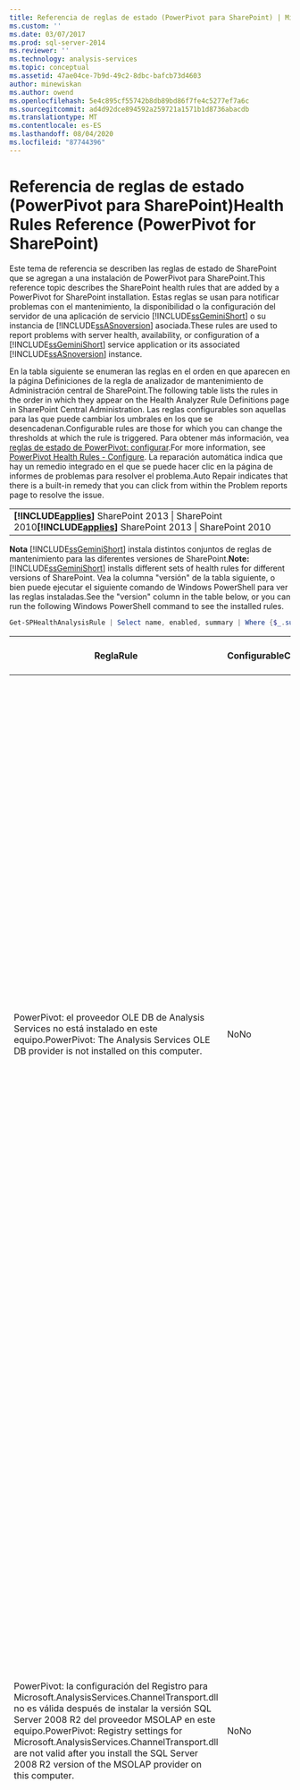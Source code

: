 ```yaml
---
title: Referencia de reglas de estado (PowerPivot para SharePoint) | Microsoft Docs
ms.custom: ''
ms.date: 03/07/2017
ms.prod: sql-server-2014
ms.reviewer: ''
ms.technology: analysis-services
ms.topic: conceptual
ms.assetid: 47ae04ce-7b9d-49c2-8dbc-bafcb73d4603
author: minewiskan
ms.author: owend
ms.openlocfilehash: 5e4c895cf55742b8db89bd86f7fe4c5277ef7a6c
ms.sourcegitcommit: ad4d92dce894592a259721a1571b1d8736abacdb
ms.translationtype: MT
ms.contentlocale: es-ES
ms.lasthandoff: 08/04/2020
ms.locfileid: "87744396"
---
```

# <a name="health-rules-reference-powerpivot-for-sharepoint"></a><span data-ttu-id="a7ff2-102">Referencia de reglas de estado (PowerPivot para SharePoint)</span><span class="sxs-lookup"><span data-stu-id="a7ff2-102">Health Rules Reference (PowerPivot for SharePoint)</span></span>
  <span data-ttu-id="a7ff2-103">Este tema de referencia se describen las reglas de estado de SharePoint que se agregan a una instalación de PowerPivot para SharePoint.</span><span class="sxs-lookup"><span data-stu-id="a7ff2-103">This reference topic describes the SharePoint health rules that are added by a PowerPivot for SharePoint installation.</span></span> <span data-ttu-id="a7ff2-104">Estas reglas se usan para notificar problemas con el mantenimiento, la disponibilidad o la configuración del servidor de una aplicación de servicio [!INCLUDE[ssGeminiShort](../../includes/ssgeminishort-md.md)] o su instancia de [!INCLUDE[ssASnoversion](../../includes/ssasnoversion-md.md)] asociada.</span><span class="sxs-lookup"><span data-stu-id="a7ff2-104">These rules are used to report problems with server health, availability, or configuration of a [!INCLUDE[ssGeminiShort](../../includes/ssgeminishort-md.md)] service application or its associated [!INCLUDE[ssASnoversion](../../includes/ssasnoversion-md.md)] instance.</span></span>  
  
 <span data-ttu-id="a7ff2-105">En la tabla siguiente se enumeran las reglas en el orden en que aparecen en la página Definiciones de la regla de analizador de mantenimiento de Administración central de SharePoint.</span><span class="sxs-lookup"><span data-stu-id="a7ff2-105">The following table lists the rules in the order in which they appear on the Health Analyzer Rule Definitions page in SharePoint Central Administration.</span></span> <span data-ttu-id="a7ff2-106">Las reglas configurables son aquellas para las que puede cambiar los umbrales en los que se desencadenan.</span><span class="sxs-lookup"><span data-stu-id="a7ff2-106">Configurable rules are those for which you can change the thresholds at which the rule is triggered.</span></span> <span data-ttu-id="a7ff2-107">Para obtener más información, vea [reglas de estado de PowerPivot: configurar](configure-power-pivot-health-rules.md).</span><span class="sxs-lookup"><span data-stu-id="a7ff2-107">For more information, see [PowerPivot Health Rules - Configure](configure-power-pivot-health-rules.md).</span></span> <span data-ttu-id="a7ff2-108">La reparación automática indica que hay un remedio integrado en el que se puede hacer clic en la página de informes de problemas para resolver el problema.</span><span class="sxs-lookup"><span data-stu-id="a7ff2-108">Auto Repair indicates that there is a built-in remedy that you can click from within the Problem reports page to resolve the issue.</span></span>  
  
||  
|-|  
|<span data-ttu-id="a7ff2-109">**[!INCLUDE[applies](../../includes/applies-md.md)]** SharePoint 2013 &#124; SharePoint 2010</span><span class="sxs-lookup"><span data-stu-id="a7ff2-109">**[!INCLUDE[applies](../../includes/applies-md.md)]**  SharePoint 2013 &#124; SharePoint 2010</span></span>|  
  
 <span data-ttu-id="a7ff2-110">**Nota** [!INCLUDE[ssGeminiShort](../../includes/ssgeminishort-md.md)] instala distintos conjuntos de reglas de mantenimiento para las diferentes versiones de SharePoint.</span><span class="sxs-lookup"><span data-stu-id="a7ff2-110">**Note:** [!INCLUDE[ssGeminiShort](../../includes/ssgeminishort-md.md)] installs different sets of health rules for different versions of SharePoint.</span></span> <span data-ttu-id="a7ff2-111">Vea la columna "versión" de la tabla siguiente, o bien puede ejecutar el siguiente comando de Windows PowerShell para ver las reglas instaladas.</span><span class="sxs-lookup"><span data-stu-id="a7ff2-111">See the "version" column in the table below, or you can run the following Windows PowerShell command to see the installed rules.</span></span>  
  
```powershell
Get-SPHealthAnalysisRule | Select name, enabled, summary | Where {$_.summary -like "*power*"}  | Format-Table -Property * -AutoSize | Out-Default  
```  
  
|<span data-ttu-id="a7ff2-112">Regla</span><span class="sxs-lookup"><span data-stu-id="a7ff2-112">Rule</span></span>|<span data-ttu-id="a7ff2-113">Configurable</span><span class="sxs-lookup"><span data-stu-id="a7ff2-113">Configurable</span></span>|<span data-ttu-id="a7ff2-114">Reparación automática</span><span class="sxs-lookup"><span data-stu-id="a7ff2-114">Auto Repair</span></span>|<span data-ttu-id="a7ff2-115">Versión</span><span class="sxs-lookup"><span data-stu-id="a7ff2-115">Version</span></span>|<span data-ttu-id="a7ff2-116">Descripción</span><span class="sxs-lookup"><span data-stu-id="a7ff2-116">Description</span></span>|  
|----------|------------------|-----------------|-------------|-----------------|  
|<span data-ttu-id="a7ff2-117">PowerPivot: el proveedor OLE DB de Analysis Services no está instalado en este equipo.</span><span class="sxs-lookup"><span data-stu-id="a7ff2-117">PowerPivot: The Analysis Services OLE DB provider is not installed on this computer.</span></span>|<span data-ttu-id="a7ff2-118">No</span><span class="sxs-lookup"><span data-stu-id="a7ff2-118">No</span></span>|<span data-ttu-id="a7ff2-119">No</span><span class="sxs-lookup"><span data-stu-id="a7ff2-119">No</span></span>|<span data-ttu-id="a7ff2-120">SharePoint 2010</span><span class="sxs-lookup"><span data-stu-id="a7ff2-120">SharePoint 2010</span></span>|<span data-ttu-id="a7ff2-121">El proveedor OLE DB de Analysis Services no está instalado en el servidor o la versión es incorrecta.</span><span class="sxs-lookup"><span data-stu-id="a7ff2-121">The Analysis Services OLE DB provider is either not installed on the server or it is the wrong version.</span></span> <span data-ttu-id="a7ff2-122">Esta regla aparece cuando la granja de SharePoint incluye las instancias de Excel Services en los servidores de aplicaciones que no tienen PowerPivot para SharePoint.</span><span class="sxs-lookup"><span data-stu-id="a7ff2-122">This rule appears when your SharePoint farm includes instances of Excel Services on application servers that do not have PowerPivot for SharePoint.</span></span> <span data-ttu-id="a7ff2-123">La regla le advierte de que el proveedor OLE DB de Analysis Services que Excel Services usa para conectarse a los datos PowerPivot no está instalado.</span><span class="sxs-lookup"><span data-stu-id="a7ff2-123">The rule warns you that the Analysis Services OLE DB provider used by Excel Services to connect to PowerPivot data is not installed.</span></span> <span data-ttu-id="a7ff2-124">Para resolver este problema, instale el proveedor OLE DB en cada servidor Excel Services que no tenga el proveedor OLE DB de Analysis Services.</span><span class="sxs-lookup"><span data-stu-id="a7ff2-124">To resolve this issue, install the OLE DB provider on each Excel Services server that does not have the Analysis Services OLE DB provider.</span></span> <span data-ttu-id="a7ff2-125">Puede descargar e instalar el proveedor OLE DB de Analysis Services desde el centro de descarga de Microsoft.</span><span class="sxs-lookup"><span data-stu-id="a7ff2-125">You can download and install the Analysis Services OLE DB provider from the Microsoft Download center.</span></span> <span data-ttu-id="a7ff2-126">Para más información, consulte [Instalar el proveedor OLE DB de Analysis Services en servidores de SharePoint](../../sql-server/install/install-the-analysis-services-ole-db-provider-on-sharepoint-servers.md).</span><span class="sxs-lookup"><span data-stu-id="a7ff2-126">For more information, see [Install the Analysis Services OLE DB Provider on SharePoint Servers](../../sql-server/install/install-the-analysis-services-ole-db-provider-on-sharepoint-servers.md).</span></span>|  
|<span data-ttu-id="a7ff2-127">PowerPivot: la configuración del Registro para Microsoft.AnalysisServices.ChannelTransport.dll no es válida después de instalar la versión SQL Server 2008 R2 del proveedor MSOLAP en este equipo.</span><span class="sxs-lookup"><span data-stu-id="a7ff2-127">PowerPivot: Registry settings for Microsoft.AnalysisServices.ChannelTransport.dll are not valid after you install the SQL Server 2008 R2 version of the MSOLAP provider on this computer.</span></span>|<span data-ttu-id="a7ff2-128">No</span><span class="sxs-lookup"><span data-stu-id="a7ff2-128">No</span></span>|<span data-ttu-id="a7ff2-129">Sí</span><span class="sxs-lookup"><span data-stu-id="a7ff2-129">Yes</span></span>|<span data-ttu-id="a7ff2-130">SharePoint 2010</span><span class="sxs-lookup"><span data-stu-id="a7ff2-130">SharePoint 2010</span></span>|<span data-ttu-id="a7ff2-131">Se trata de un problema de configuración del servidor.</span><span class="sxs-lookup"><span data-stu-id="a7ff2-131">This is a server configuration issue.</span></span> <span data-ttu-id="a7ff2-132">Probablemente, el archivo ChannelTransport.dll no esté registrado en el ensamblado global.</span><span class="sxs-lookup"><span data-stu-id="a7ff2-132">Most likely, the ChannelTransport.dll is not registered in the global assembly.</span></span> <span data-ttu-id="a7ff2-133">Ejecute la reparación automática para esta regla a fin de registrar el archivo .dll en cada servidor que tenga una instalación de PowerPivot para SharePoint.</span><span class="sxs-lookup"><span data-stu-id="a7ff2-133">Run the automatic repair for this rule to register the .dll on each server that has an installation of PowerPivot for SharePoint.</span></span> <span data-ttu-id="a7ff2-134">Como alternativa, puede ejecutar regasm.exe manualmente para registrar el archivo.</span><span class="sxs-lookup"><span data-stu-id="a7ff2-134">Alternatively, you can run regasm.exe manually to register the file.</span></span> <span data-ttu-id="a7ff2-135">Si el servicio de temporizador de SharePoint no se está ejecutando como administrador local, se deberá realizar un registro manual.</span><span class="sxs-lookup"><span data-stu-id="a7ff2-135">If the SharePoint timer service is not running as local administrator, manual registration might be required.</span></span> <span data-ttu-id="a7ff2-136">Si no se pueden actualizar los valores del Registro, se ralentiza la comunicación del servidor entre Excel Services y el servicio de sistema de PowerPivot, y puede producir errores de conexión en determinadas configuraciones de seguridad.</span><span class="sxs-lookup"><span data-stu-id="a7ff2-136">Failure to update the registry settings results in slow server communication between Excel Services and PowerPivot System Service, and can result in connection failures in certain security configurations.</span></span>|  
|<span data-ttu-id="a7ff2-137">PowerPivot: la aplicación de servicio PowerPivot no tiene permiso para completar la operación.</span><span class="sxs-lookup"><span data-stu-id="a7ff2-137">PowerPivot: PowerPivot service application does not have permission to complete operation.</span></span>|<span data-ttu-id="a7ff2-138">No</span><span class="sxs-lookup"><span data-stu-id="a7ff2-138">No</span></span>|<span data-ttu-id="a7ff2-139">No</span><span class="sxs-lookup"><span data-stu-id="a7ff2-139">No</span></span>|<span data-ttu-id="a7ff2-140">SharePoint 2010</span><span class="sxs-lookup"><span data-stu-id="a7ff2-140">SharePoint 2010</span></span>|<span data-ttu-id="a7ff2-141">Esta regla comprueba si la identidad de aplicación de servicio PowerPivot es la propietaria de la base de datos de aplicación de servidor PowerPivot y tiene permisos administrativos en la instancia local de SQL Server Analysis Services.</span><span class="sxs-lookup"><span data-stu-id="a7ff2-141">This rule checks whether the PowerPivot service application identity is database owner of the PowerPivot server application database and has administrative permissions on the local SQL Server Analysis Services instance.</span></span> <span data-ttu-id="a7ff2-142">Estos permisos se conceden automáticamente durante la instalación e implementación pero, si este paso no pudo completarse, se producirá esta regla de estado.</span><span class="sxs-lookup"><span data-stu-id="a7ff2-142">These permissions are granted automatically during installation and deployment, but if this step failed to complete, this health rule will occur.</span></span>|  
|<span data-ttu-id="a7ff2-143">PowerPivot: la identidad de la aplicación de servicio PowerPivot no debería ser miembro del grupo Administradores local.</span><span class="sxs-lookup"><span data-stu-id="a7ff2-143">PowerPivot: The PowerPivot service application identity should not be a member of the local Administrators group.</span></span>|<span data-ttu-id="a7ff2-144">No</span><span class="sxs-lookup"><span data-stu-id="a7ff2-144">No</span></span>|<span data-ttu-id="a7ff2-145">No</span><span class="sxs-lookup"><span data-stu-id="a7ff2-145">No</span></span>|<span data-ttu-id="a7ff2-146">SharePoint 2010</span><span class="sxs-lookup"><span data-stu-id="a7ff2-146">SharePoint 2010</span></span>|<span data-ttu-id="a7ff2-147">Es aconsejable que mejora la seguridad total de la implementación.</span><span class="sxs-lookup"><span data-stu-id="a7ff2-147">This is a best practice that improves the overall security of your deployment.</span></span> <span data-ttu-id="a7ff2-148">Si configuró la aplicación de servicio PowerPivot para que se ejecute en una cuenta que pertenezca al grupo de administradores local, debe cambiar la cuenta de servicio a una que no pertenezca a ese grupo.</span><span class="sxs-lookup"><span data-stu-id="a7ff2-148">If you configured the PowerPivot service application to run under an account that belongs to the local Administrator group, you should change the service account to one that does not belong to that group.</span></span> <span data-ttu-id="a7ff2-149">Se recomienda utilizar para cada servicio una cuenta dedicada que tenga los mínimos privilegios.</span><span class="sxs-lookup"><span data-stu-id="a7ff2-149">The recommendation is to use a least-privileged, dedicated account for each service.</span></span> <span data-ttu-id="a7ff2-150">De ese modo, permite el aislamiento del servicio y facilita la auditoría de los inicios de sesión.</span><span class="sxs-lookup"><span data-stu-id="a7ff2-150">Doing so provides service isolation and makes it easier to audit logins.</span></span> <span data-ttu-id="a7ff2-151">Para obtener más información acerca de cómo cambiar la cuenta de servicio, vea [configurar las cuentas de servicio PowerPivot](configure-power-pivot-service-accounts.md).</span><span class="sxs-lookup"><span data-stu-id="a7ff2-151">For more information about changing the service account, see [Configure PowerPivot Service Accounts](configure-power-pivot-service-accounts.md).</span></span>|  
|<span data-ttu-id="a7ff2-152">PowerPivot: la instancia de Analysis Services se ejecuta en modo tabular, pero la opción de configuración que especifica este modo está desactivada.</span><span class="sxs-lookup"><span data-stu-id="a7ff2-152">PowerPivot: The Analysis Services instance runs in Tabular mode, but the configuration setting that specifies this mode is turned off.</span></span>|<span data-ttu-id="a7ff2-153">No</span><span class="sxs-lookup"><span data-stu-id="a7ff2-153">No</span></span>|<span data-ttu-id="a7ff2-154">No</span><span class="sxs-lookup"><span data-stu-id="a7ff2-154">No</span></span>|<span data-ttu-id="a7ff2-155">SharePoint 2010</span><span class="sxs-lookup"><span data-stu-id="a7ff2-155">SharePoint 2010</span></span>|<span data-ttu-id="a7ff2-156">Esta regla comprueba si la instancia de SQL Server Analysis Services en una instalación de PowerPivot para SharePoint tiene la propiedad de servidor `DeploymentMode` establecida en 1.</span><span class="sxs-lookup"><span data-stu-id="a7ff2-156">This rule checks whether the SQL Server Analysis Services instance in a PowerPivot for SharePoint installation has the `DeploymentMode` server property set to 1.</span></span> <span data-ttu-id="a7ff2-157">Si la propiedad se establece en otro valor o si el servicio de temporizador de SharePoint que ejecuta el comprobador de la regla no tiene permiso para abrir el archivo, esta regla producirá un error.</span><span class="sxs-lookup"><span data-stu-id="a7ff2-157">If the property is set to another value, or if the SharePoint Timer service that runs the rule checker does not have permission to open the file, this rule will fail.</span></span> <span data-ttu-id="a7ff2-158">Para obtener más información sobre la propiedad del modo de implementación, vea [Determinar el modo de servidor de una instancia de Analysis Services](../instances/determine-the-server-mode-of-an-analysis-services-instance.md).</span><span class="sxs-lookup"><span data-stu-id="a7ff2-158">For more information about the deployment mode property, see [Determine the Server Mode of an Analysis Services Instance](../instances/determine-the-server-mode-of-an-analysis-services-instance.md).</span></span>|  
|<span data-ttu-id="a7ff2-159">PowerPivot: el trabajo de temporizador de actualización de datos PowerPivot está deshabilitado.</span><span class="sxs-lookup"><span data-stu-id="a7ff2-159">PowerPivot: The PowerPivot Data Refresh Timer Job is disabled.</span></span>|<span data-ttu-id="a7ff2-160">No</span><span class="sxs-lookup"><span data-stu-id="a7ff2-160">No</span></span>|<span data-ttu-id="a7ff2-161">No</span><span class="sxs-lookup"><span data-stu-id="a7ff2-161">No</span></span>|<span data-ttu-id="a7ff2-162">SharePoint 2013</span><span class="sxs-lookup"><span data-stu-id="a7ff2-162">SharePoint 2013</span></span><br /><br /> <span data-ttu-id="a7ff2-163">SharePoint 2010</span><span class="sxs-lookup"><span data-stu-id="a7ff2-163">SharePoint 2010</span></span>|<span data-ttu-id="a7ff2-164">Compruebe la configuración del trabajo de temporizador para comprobar que el trabajo de temporizador está habilitado.</span><span class="sxs-lookup"><span data-stu-id="a7ff2-164">Check the timer job settings to verify the timer job is enabled.</span></span> <span data-ttu-id="a7ff2-165">Si no usa la característica de actualización de datos PowerPivot, puede omitir esta regla.</span><span class="sxs-lookup"><span data-stu-id="a7ff2-165">If you are not using the PowerPivot data refresh feature, you can ignore this rule.</span></span> <span data-ttu-id="a7ff2-166">Para obtener más información, vea [actualización de datos PowerPivot con SharePoint 2010](../powerpivot-data-refresh-with-sharepoint-2010.md).</span><span class="sxs-lookup"><span data-stu-id="a7ff2-166">For more information, see [PowerPivot Data Refresh with SharePoint 2010](../powerpivot-data-refresh-with-sharepoint-2010.md).</span></span>|  
|<span data-ttu-id="a7ff2-167">PowerPivot: la información de la cuenta de servicio de SQL Server Analysis Services (PowerPivot) que el Administrador de configuración de SQL Server administra es diferente de la información de la cuenta que se administra mediante Administración central.</span><span class="sxs-lookup"><span data-stu-id="a7ff2-167">PowerPivot: The SQL Server Analysis Services (PowerPivot) service account information that is managed by the SQL Server Configuration Manager is different from the account information that is managed by Central Administration.</span></span>|<span data-ttu-id="a7ff2-168">No</span><span class="sxs-lookup"><span data-stu-id="a7ff2-168">No</span></span>|<span data-ttu-id="a7ff2-169">No</span><span class="sxs-lookup"><span data-stu-id="a7ff2-169">No</span></span>|<span data-ttu-id="a7ff2-170">SharePoint 2010</span><span class="sxs-lookup"><span data-stu-id="a7ff2-170">SharePoint 2010</span></span>|<span data-ttu-id="a7ff2-171">Esta regla comprueba si la información de la cuenta de servicio en el Administrador de configuración de SQL Server es idéntica a la información de la cuenta administrada en Administración central para la misma instancia de Analysis Services.</span><span class="sxs-lookup"><span data-stu-id="a7ff2-171">This rule checks whether the service account information in SQL Server Configuration Manager is identical to the managed account information in Central Administration for the same Analysis Services instance.</span></span> <span data-ttu-id="a7ff2-172">Si las cuentas son diferentes, se agrega una entrada al informe de problemas y resolución para poder cambiar la información de la cuenta de servicio en el Administrador de configuración de SQL Server de nuevo a la cuenta especificada en Administración central.</span><span class="sxs-lookup"><span data-stu-id="a7ff2-172">If the accounts are different, an entry is added to the Problem and Resolution report so that you can change the service account information in SQL Server Configuration Manager back to the account specified in Central Administration.</span></span> <span data-ttu-id="a7ff2-173">El Administrador de configuración de SQL Server no es una herramienta admitida para cambiar el nombre de usuario de una cuenta de servicio en una instalación de PowerPivot para SharePoint.</span><span class="sxs-lookup"><span data-stu-id="a7ff2-173">SQL Server Configuration Manager is not a supported tool for changing a service account username or password in a PowerPivot for SharePoint installation.</span></span> <span data-ttu-id="a7ff2-174">Usar Administración central habilita el uso de la característica de cuentas administradas en SharePoint.</span><span class="sxs-lookup"><span data-stu-id="a7ff2-174">Using Central Administration enables the use of the managed accounts feature in SharePoint.</span></span> <span data-ttu-id="a7ff2-175">Y, lo que es más importante, si la granja incluye varios servidores PowerPivot para SharePoint, tener una configuración incoherente de las cuentas de servicio puede interrumpir las operaciones de procesamiento y consulta en el servidor que tiene información de servicio incorrecta.</span><span class="sxs-lookup"><span data-stu-id="a7ff2-175">More importantly, if your farm includes multiple PowerPivot for SharePoint servers, having inconsistent service account settings can disrupt processing and query operations on the server that has incorrect service information.</span></span><br /><br /> <span data-ttu-id="a7ff2-176">En un solo servidor, los libros PowerPivot funcionarán temporalmente cuando esta regla se desencadene, pero se aconseja que corrija el problema lo antes posible.</span><span class="sxs-lookup"><span data-stu-id="a7ff2-176">On a single server, PowerPivot workbooks will function temporarily when this rule is triggered, but it is advised that you fix the problem as soon as possible.</span></span> <span data-ttu-id="a7ff2-177">Los permisos del sistema de archivos y base de datos se actualizan utilizando la información de cuentas especificada en Administración central.</span><span class="sxs-lookup"><span data-stu-id="a7ff2-177">Database and file system permissions are updated using the account information specified in Central Administration.</span></span>|  
|<span data-ttu-id="a7ff2-178">PowerPivot: la solución de granja implementada no está actualizada.</span><span class="sxs-lookup"><span data-stu-id="a7ff2-178">PowerPivot: The deployed farm solution is not up-to-date.</span></span>|<span data-ttu-id="a7ff2-179">No</span><span class="sxs-lookup"><span data-stu-id="a7ff2-179">No</span></span>|<span data-ttu-id="a7ff2-180">Sí</span><span class="sxs-lookup"><span data-stu-id="a7ff2-180">Yes</span></span>|<span data-ttu-id="a7ff2-181">SharePoint 2010</span><span class="sxs-lookup"><span data-stu-id="a7ff2-181">SharePoint 2010</span></span>|<span data-ttu-id="a7ff2-182">Una instalación de PowerPivot para SharePoint utiliza una solución de nivel de granja y una solución de nivel de aplicación Web para instalar sus características.</span><span class="sxs-lookup"><span data-stu-id="a7ff2-182">A PowerPivot for SharePoint installation uses a farm level solution and a web application level solution to install its features.</span></span> <span data-ttu-id="a7ff2-183">Esta regla indica que la solución de granja no es actual en relación con la versión, el servidor o, posiblemente, la solución Web.</span><span class="sxs-lookup"><span data-stu-id="a7ff2-183">This rule indicates that the farm solution is not current relative to the version or the server or possibly the web solution.</span></span> <span data-ttu-id="a7ff2-184">Probablemente, es problema de la implementación del servidor.</span><span class="sxs-lookup"><span data-stu-id="a7ff2-184">Most likely, this is server deployment problem.</span></span> <span data-ttu-id="a7ff2-185">Para remediar este problema, considere ejecutar el programa de instalación de SQL Server para reparar una de las instalaciones de PowerPivot para SharePoint en la granja.</span><span class="sxs-lookup"><span data-stu-id="a7ff2-185">To remedy this problem, consider running SQL Server Setup to repair one of the PowerPivot for SharePoint installations in your farm.</span></span> <span data-ttu-id="a7ff2-186">Para obtener más información sobre las soluciones de una instalación de PowerPivot para SharePoint, vea [implementar soluciones de PowerPivot en SharePoint](deploy-power-pivot-solutions-to-sharepoint.md).</span><span class="sxs-lookup"><span data-stu-id="a7ff2-186">For more information about solutions in a PowerPivot for SharePoint installation, see [Deploy PowerPivot Solutions to SharePoint](deploy-power-pivot-solutions-to-sharepoint.md).</span></span>|  
|<span data-ttu-id="a7ff2-187">PowerPivot: el uso total de CPU es demasiado alto.</span><span class="sxs-lookup"><span data-stu-id="a7ff2-187">PowerPivot: Overall CPU usage is too high.</span></span>|<span data-ttu-id="a7ff2-188">Sí</span><span class="sxs-lookup"><span data-stu-id="a7ff2-188">Yes</span></span>|<span data-ttu-id="a7ff2-189">No</span><span class="sxs-lookup"><span data-stu-id="a7ff2-189">No</span></span>|<span data-ttu-id="a7ff2-190">SharePoint 2010</span><span class="sxs-lookup"><span data-stu-id="a7ff2-190">SharePoint 2010</span></span>|<span data-ttu-id="a7ff2-191">Esta regla notifica el consumo de CPU en el nivel de sistema.</span><span class="sxs-lookup"><span data-stu-id="a7ff2-191">This rule reports on CPU consumption at the system level.</span></span> <span data-ttu-id="a7ff2-192">El uso total de CPU se supervisa porque el servicio de sistema de PowerPivot lo utiliza como medida del estado de servidor, para el equilibrio de carga basado en el estado entre varios servidores PowerPivot para SharePoint en una granja.</span><span class="sxs-lookup"><span data-stu-id="a7ff2-192">Overall CPU usage is monitored because the PowerPivot System Service uses it as a measure of server health, for health-based load balancing among multiple PowerPivot for SharePoint servers in a farm.</span></span> <span data-ttu-id="a7ff2-193">Considere agregar a otro servidor de aplicaciones a la granja y trasladar las aplicaciones que usen mucho la CPU a ese servidor.</span><span class="sxs-lookup"><span data-stu-id="a7ff2-193">Consider adding another application server to the farm, and moving CPU intensive applications to that server.</span></span>|  
|<span data-ttu-id="a7ff2-194">PowerPivot: Analysis Services no tiene suficientes recursos de CPU para realizar las operaciones solicitadas.</span><span class="sxs-lookup"><span data-stu-id="a7ff2-194">PowerPivot: Analysis Services does not have sufficient CPU resources to perform requested operations.</span></span>|<span data-ttu-id="a7ff2-195">Sí</span><span class="sxs-lookup"><span data-stu-id="a7ff2-195">Yes</span></span>|<span data-ttu-id="a7ff2-196">No</span><span class="sxs-lookup"><span data-stu-id="a7ff2-196">No</span></span>|<span data-ttu-id="a7ff2-197">SharePoint 2010</span><span class="sxs-lookup"><span data-stu-id="a7ff2-197">SharePoint 2010</span></span>|<span data-ttu-id="a7ff2-198">La cantidad de recursos de CPU disponible para el proceso de Analysis Services (msmdsrv.exe) no es suficiente para el nivel de actividad en este servidor.</span><span class="sxs-lookup"><span data-stu-id="a7ff2-198">The amount of CPU resources available to the Analysis Services process (msmdsrv.exe) is not sufficient for the level of activity on this server.</span></span> <span data-ttu-id="a7ff2-199">Considere agregar otro servidor PowerPivot para SharePoint a la granja.</span><span class="sxs-lookup"><span data-stu-id="a7ff2-199">Consider adding another PowerPivot for SharePoint server to the farm.</span></span> <span data-ttu-id="a7ff2-200">Para obtener más información, vea [lista de comprobación de implementación: escalado horizontal mediante la adición de servidores de PowerPivot a una granja de servidores de SharePoint 2010](../../sql-server/install/deployment-checklist-scale-out-adding-powerpivot-servers-sharepoint-2010-farm.md).</span><span class="sxs-lookup"><span data-stu-id="a7ff2-200">For more information, see [Deployment Checklist: Scale-out by adding PowerPivot Servers to a SharePoint 2010 farm](../../sql-server/install/deployment-checklist-scale-out-adding-powerpivot-servers-sharepoint-2010-farm.md).</span></span>|  
|<span data-ttu-id="a7ff2-201">PowerPivot: Analysis Services no tiene suficientes recursos de memoria para realizar las operaciones solicitadas.</span><span class="sxs-lookup"><span data-stu-id="a7ff2-201">PowerPivot: Analysis Services does not have sufficient memory to perform requested operations.</span></span>|<span data-ttu-id="a7ff2-202">No</span><span class="sxs-lookup"><span data-stu-id="a7ff2-202">No</span></span>|<span data-ttu-id="a7ff2-203">No</span><span class="sxs-lookup"><span data-stu-id="a7ff2-203">No</span></span>|<span data-ttu-id="a7ff2-204">SharePoint 2010</span><span class="sxs-lookup"><span data-stu-id="a7ff2-204">SharePoint 2010</span></span>|<span data-ttu-id="a7ff2-205">Esta regla se desencadena cuando hay solo un 5% de memoria disponible para Analysis Services.</span><span class="sxs-lookup"><span data-stu-id="a7ff2-205">This rule is triggered when there is only 5% available memory left to Analysis Services.</span></span> <span data-ttu-id="a7ff2-206">En un servidor de aplicaciones SharePoint, una instancia de SQL Server Analysis Services siempre debe tener una pequeña cantidad de memoria en reserva sin usar.</span><span class="sxs-lookup"><span data-stu-id="a7ff2-206">On a SharePoint application server, a SQL Server Analysis Services instance should always have a small amount of memory in reserve that is always unused.</span></span> <span data-ttu-id="a7ff2-207">Dado que el servidor está enlazado a memoria en la mayoría de sus operaciones, el servidor se ejecuta mejor si no se ejecuta hasta el final del límite superior.</span><span class="sxs-lookup"><span data-stu-id="a7ff2-207">Because the server is memory-bound for the majority of its operations, the server runs best if it does not run all the way to the upper limit.</span></span><br /><br /> <span data-ttu-id="a7ff2-208">De forma predeterminada, las advertencias de memoria insuficiente aparecen cuando la memoria disponible es menor del 5 por ciento.</span><span class="sxs-lookup"><span data-stu-id="a7ff2-208">By default, insufficient memory warnings occur when available memory is down to 5%.</span></span> <span data-ttu-id="a7ff2-209">Puede cambiar este valor para que sea mayor o menor ajustando los valores en la instancia de Analysis Services.</span><span class="sxs-lookup"><span data-stu-id="a7ff2-209">You can change this value to be higher or lower by adjusting settings on the Analysis Services instance.</span></span> <span data-ttu-id="a7ff2-210">Para obtener más información, vea [reglas de estado de PowerPivot: configurar](configure-power-pivot-health-rules.md).</span><span class="sxs-lookup"><span data-stu-id="a7ff2-210">For more information, see [PowerPivot Health Rules - Configure](configure-power-pivot-health-rules.md).</span></span><br /><br /> <span data-ttu-id="a7ff2-211">El 5% de la memoria sin usar se calcula como un porcentaje de la memoria asignada a Analysis Services.</span><span class="sxs-lookup"><span data-stu-id="a7ff2-211">The 5% of unused memory is calculated as a percentage of memory allocated to Analysis Services.</span></span> <span data-ttu-id="a7ff2-212">Por ejemplo, si tiene 200 GB de memoria total y a Analysis Services se le asigna el 80% (o 160 GB), el 5% de la memoria sin usar es el 5% de 160 GB (u 8 GB).</span><span class="sxs-lookup"><span data-stu-id="a7ff2-212">For example, if you have 200 GB of total memory, and Analysis Services is allocated 80% of that (or 160 GB), then the 5% of unused memory is 5% of 160 GB (or 8 GB).</span></span>|  
|<span data-ttu-id="a7ff2-213">PowerPivot: el número elevado de conexiones indica que deben implementarse más servidores para administrar la carga actual.</span><span class="sxs-lookup"><span data-stu-id="a7ff2-213">PowerPivot: The high number of connections indicates that more servers should be deployed to handle the current load.</span></span>|<span data-ttu-id="a7ff2-214">Sí</span><span class="sxs-lookup"><span data-stu-id="a7ff2-214">Yes</span></span>|<span data-ttu-id="a7ff2-215">No</span><span class="sxs-lookup"><span data-stu-id="a7ff2-215">No</span></span>|<span data-ttu-id="a7ff2-216">SharePoint 2010</span><span class="sxs-lookup"><span data-stu-id="a7ff2-216">SharePoint 2010</span></span>|<span data-ttu-id="a7ff2-217">De forma predeterminada, esta regla de estado se desencadena cuando el número de conexiones distintas de usuario es superior a 100.</span><span class="sxs-lookup"><span data-stu-id="a7ff2-217">By default, this health rule is triggered when the number of distinct user connections exceeds 100.</span></span> <span data-ttu-id="a7ff2-218">Este valor predeterminado es arbitrario (no se basa en las especificaciones de hardware del servidor o en la actividad del usuario) de modo que podría elevar o disminuir el valor según la capacidad del servidor y la actividad de los usuarios en el entorno.</span><span class="sxs-lookup"><span data-stu-id="a7ff2-218">This default value is arbitrary (it is not based on the hardware specifications of your server or on user activity) so you might raise or lower the value depending on the server capacity and user activity in your environment.</span></span> <span data-ttu-id="a7ff2-219">Para obtener más información, vea [reglas de estado de PowerPivot: configurar](configure-power-pivot-health-rules.md).</span><span class="sxs-lookup"><span data-stu-id="a7ff2-219">For more information, see [PowerPivot Health Rules - Configure](configure-power-pivot-health-rules.md).</span></span>|  
|<span data-ttu-id="a7ff2-220">PowerPivot: la proporción de los eventos de carga y las conexiones es demasiado alta.</span><span class="sxs-lookup"><span data-stu-id="a7ff2-220">PowerPivot: The ratio of load events to connections is too high.</span></span>|<span data-ttu-id="a7ff2-221">Sí</span><span class="sxs-lookup"><span data-stu-id="a7ff2-221">Yes</span></span>|<span data-ttu-id="a7ff2-222">No</span><span class="sxs-lookup"><span data-stu-id="a7ff2-222">No</span></span>|<span data-ttu-id="a7ff2-223">SharePoint 2013</span><span class="sxs-lookup"><span data-stu-id="a7ff2-223">SharePoint 2013</span></span><br /><br /> <span data-ttu-id="a7ff2-224">SharePoint 2010</span><span class="sxs-lookup"><span data-stu-id="a7ff2-224">SharePoint 2010</span></span>|<span data-ttu-id="a7ff2-225">De forma predeterminada, se desencadena esta regla de estado cuando el porcentaje de eventos de carga con respecto a los eventos de conexión supere el 50% durante el período total de recopilación de datos (de forma predeterminada, 4 horas).</span><span class="sxs-lookup"><span data-stu-id="a7ff2-225">By default, this health rule is triggered when the percentage of load events to connection events exceeds 50% over the entire data collection period (by default, 4 hours).</span></span> <span data-ttu-id="a7ff2-226">Una proporción elevada indica un número muy alto de conexiones a libros únicos o una configuración de reducción de la memoria caché demasiado alta (donde los libros se descargan y se quitan con rapidez del sistema, mientras que las solicitudes de esos datos siguen estando activas).</span><span class="sxs-lookup"><span data-stu-id="a7ff2-226">A ratio this high indicates a very high number of connections to unique workbooks, or cache reduction settings that are too aggressive (where workbooks are quickly unloaded and removed from the system, while requests for that data are still active).</span></span> <span data-ttu-id="a7ff2-227">Para evitar contar los falsos positivos, debe haber al menos 20 conexiones por cada período de 4 horas, antes de que la proporción puede calcularse.</span><span class="sxs-lookup"><span data-stu-id="a7ff2-227">To avoid counting false positives, there must be at least 20 connections per 4 hour period before the ratio can be calculated.</span></span> <span data-ttu-id="a7ff2-228">Puede basar esta regla de estado en otra proporción.</span><span class="sxs-lookup"><span data-stu-id="a7ff2-228">You can base this health rule on a different ratio.</span></span> <span data-ttu-id="a7ff2-229">Para obtener más información, vea [reglas de estado de PowerPivot: configurar](configure-power-pivot-health-rules.md).</span><span class="sxs-lookup"><span data-stu-id="a7ff2-229">For more information, see [PowerPivot Health Rules - Configure](configure-power-pivot-health-rules.md).</span></span> <span data-ttu-id="a7ff2-230">Para obtener más información sobre la configuración de la memoria caché, vea [configurar el uso del espacio en disco &#40;PowerPivot para SharePoint&#41;](configure-disk-space-usage-power-pivot-for-sharepoint.md).</span><span class="sxs-lookup"><span data-stu-id="a7ff2-230">For more information about configuring the cache, see [Configure Disk Space Usage &#40;PowerPivot for SharePoint&#41;](configure-disk-space-usage-power-pivot-for-sharepoint.md).</span></span>|  
|<span data-ttu-id="a7ff2-231">PowerPivot: se encontraron uno o varios archivos de minidump en el directorio de registros, lo que indica un bloqueo del programa.</span><span class="sxs-lookup"><span data-stu-id="a7ff2-231">PowerPivot: One or more minidump files were found in the Logs directory, indicating a program crash.</span></span>|<span data-ttu-id="a7ff2-232">No</span><span class="sxs-lookup"><span data-stu-id="a7ff2-232">No</span></span>|<span data-ttu-id="a7ff2-233">No</span><span class="sxs-lookup"><span data-stu-id="a7ff2-233">No</span></span>|<span data-ttu-id="a7ff2-234">SharePoint 2013</span><span class="sxs-lookup"><span data-stu-id="a7ff2-234">SharePoint 2013</span></span><br /><br /> <span data-ttu-id="a7ff2-235">SharePoint 2010</span><span class="sxs-lookup"><span data-stu-id="a7ff2-235">SharePoint 2010</span></span>|<span data-ttu-id="a7ff2-236">Los archivos de Minidump se generan durante el bloqueo de un programa para capturar información sobre el estado de la aplicación de servicio PowerPivot solo antes del error.</span><span class="sxs-lookup"><span data-stu-id="a7ff2-236">Minidump files are generated during a program crash to capture information about PowerPivot service application state just prior to the crash.</span></span> <span data-ttu-id="a7ff2-237">Esta información se puede enviar a Microsoft y utilizarse para solucionar problemas.</span><span class="sxs-lookup"><span data-stu-id="a7ff2-237">This information can be sent to Microsoft and used for troubleshooting.</span></span> <span data-ttu-id="a7ff2-238">Esta regla se desencadena cuando los archivos .dmp se detectan en el servidor.</span><span class="sxs-lookup"><span data-stu-id="a7ff2-238">This rule is triggered when .dmp files are detected on the server.</span></span> <span data-ttu-id="a7ff2-239">La regla proporciona un vínculo al archivo, que se encuentra en la carpeta \OLAP\Log de la instancia PowerPivot para SharePoint.</span><span class="sxs-lookup"><span data-stu-id="a7ff2-239">The rule provides a link to the file, which can be found in the \OLAP\Log folder of the PowerPivot for SharePoint instance.</span></span> <span data-ttu-id="a7ff2-240">Tenga en cuenta que no puede utilizar un editor de texto para ver el contenido.</span><span class="sxs-lookup"><span data-stu-id="a7ff2-240">Note that you cannot use a text editor to view the contents of the file.</span></span> <span data-ttu-id="a7ff2-241">Para ver un archivo de minidump es necesario descargar e instalar una herramienta de depuración independiente.</span><span class="sxs-lookup"><span data-stu-id="a7ff2-241">Viewing a minidump file requires that you download and install a separate debugging tool.</span></span> <span data-ttu-id="a7ff2-242">Para obtener más información, vea [Herramientas de depuración de Windows](/windows-hardware/drivers/debugger/).</span><span class="sxs-lookup"><span data-stu-id="a7ff2-242">For more information, see [Debugging Tools for Windows](/windows-hardware/drivers/debugger/).</span></span>|  
|<span data-ttu-id="a7ff2-243">PowerPivot: el espacio en disco está disminuyendo demasiado en la unidad de disco donde los datos PowerPivot se almacenan en caché.</span><span class="sxs-lookup"><span data-stu-id="a7ff2-243">PowerPivot: Disk space is running low on the drive where PowerPivot data is cached.</span></span>|<span data-ttu-id="a7ff2-244">Sí</span><span class="sxs-lookup"><span data-stu-id="a7ff2-244">Yes</span></span>|<span data-ttu-id="a7ff2-245">No</span><span class="sxs-lookup"><span data-stu-id="a7ff2-245">No</span></span>|<span data-ttu-id="a7ff2-246">SharePoint 2010</span><span class="sxs-lookup"><span data-stu-id="a7ff2-246">SharePoint 2010</span></span>|<span data-ttu-id="a7ff2-247">De forma predeterminada, esta regla de estado se desencadena cuando el espacio en disco es menor del 5% en la unidad de disco donde se encuentra la carpeta de copia de seguridad.</span><span class="sxs-lookup"><span data-stu-id="a7ff2-247">By default, this health rule is triggered when disk space is less than 5% on the disk drive where the backup folder is located.</span></span> <span data-ttu-id="a7ff2-248">Para obtener más información sobre la configuración de este porcentaje, vea [reglas de estado de PowerPivot-configurar](configure-power-pivot-health-rules.md).</span><span class="sxs-lookup"><span data-stu-id="a7ff2-248">For more information about setting this percentage, see [PowerPivot Health Rules - Configure](configure-power-pivot-health-rules.md).</span></span> <span data-ttu-id="a7ff2-249">Para obtener más información acerca del uso de disco, vea [configurar el uso del espacio en disco &#40;PowerPivot para SharePoint&#41;](configure-disk-space-usage-power-pivot-for-sharepoint.md).</span><span class="sxs-lookup"><span data-stu-id="a7ff2-249">For more information about disk usage, see [Configure Disk Space Usage &#40;PowerPivot for SharePoint&#41;](configure-disk-space-usage-power-pivot-for-sharepoint.md).</span></span>|  
|<span data-ttu-id="a7ff2-250">PowerPivot: los datos de uso no se actualizan con la frecuencia esperada.</span><span class="sxs-lookup"><span data-stu-id="a7ff2-250">PowerPivot: Usage data is not getting updated at the expected frequency.</span></span>|<span data-ttu-id="a7ff2-251">Sí</span><span class="sxs-lookup"><span data-stu-id="a7ff2-251">Yes</span></span>|<span data-ttu-id="a7ff2-252">No</span><span class="sxs-lookup"><span data-stu-id="a7ff2-252">No</span></span>|<span data-ttu-id="a7ff2-253">SharePoint 2013</span><span class="sxs-lookup"><span data-stu-id="a7ff2-253">SharePoint 2013</span></span><br /><br /> <span data-ttu-id="a7ff2-254">SharePoint 2010</span><span class="sxs-lookup"><span data-stu-id="a7ff2-254">SharePoint 2010</span></span>|<span data-ttu-id="a7ff2-255">PowerPivot para SharePoint utiliza la infraestructura del sistema de recopilación de datos de uso integrada para recopilar la métrica de las conexiones, la actualización de datos y los tiempos de respuesta de la consulta.</span><span class="sxs-lookup"><span data-stu-id="a7ff2-255">PowerPivot for SharePoint uses the built-in usage data collection system to gather metrics about connections, data refresh, and query response times.</span></span> <span data-ttu-id="a7ff2-256">Almacena estos datos de uso en la base de datos de aplicación de servicio PowerPivot, que a su vez actualiza un libro PowerPivot (PowerPivot Management Data.xlsx) que proporciona datos a los informes del Panel de administración de PowerPivot.</span><span class="sxs-lookup"><span data-stu-id="a7ff2-256">It stores this usage data in the PowerPivot service application database, which in turn updates a PowerPivot workbook (PowerPivot Management Data.xlsx) that provides data to reports in the PowerPivot Management Dashboard.</span></span> <span data-ttu-id="a7ff2-257">Esta regla indica que los datos de uso no se van a mover al archivo PowerPivot Management Data.xlsx con suficiente frecuencia.</span><span class="sxs-lookup"><span data-stu-id="a7ff2-257">This rule indicates that usage data is not getting moved to the PowerPivot Management Data.xlsx file with sufficient frequency.</span></span> <span data-ttu-id="a7ff2-258">La regla utiliza la marca de tiempo en el archivo .xlsx como prueba que el archivo está actualizado.</span><span class="sxs-lookup"><span data-stu-id="a7ff2-258">The rule uses the timestamp on the .xlsx file as proof that the file is updated.</span></span> <span data-ttu-id="a7ff2-259">Si hay otros problemas en el sistema de recopilación de datos de uso que desvirtúan la precisión de los datos, esta regla no se detectará.</span><span class="sxs-lookup"><span data-stu-id="a7ff2-259">If there are other problems in the usage data collection system that undermines the accuracy of the data, this rule will not detect it.</span></span> <span data-ttu-id="a7ff2-260">Para solucionar este error, examine los trabajos del temporizador para comprobar que se están ejecutando.</span><span class="sxs-lookup"><span data-stu-id="a7ff2-260">To troubleshoot this error, check the timer jobs to verify they are running.</span></span> <span data-ttu-id="a7ff2-261">Para obtener más información acerca de la recopilación de datos de uso, vea [configurar la recopilación de datos de uso para &#40;PowerPivot para SharePoint](configure-usage-data-collection-for-power-pivot-for-sharepoint.md).</span><span class="sxs-lookup"><span data-stu-id="a7ff2-261">For more information about usage data collection, see [Configure Usage Data Collection for &#40;PowerPivot for SharePoint](configure-usage-data-collection-for-power-pivot-for-sharepoint.md).</span></span>|  
|<span data-ttu-id="a7ff2-262">PowerPivot: la cuenta de proceso de nivel intermedio debe tener el permiso ' acceso completo de lectura ' en todas las SPWebApplications asociadas.</span><span class="sxs-lookup"><span data-stu-id="a7ff2-262">PowerPivot: Midtier process account should have 'Full Read' permission on all associated SPWebApplications.</span></span>|<span data-ttu-id="a7ff2-263">No</span><span class="sxs-lookup"><span data-stu-id="a7ff2-263">No</span></span>|<span data-ttu-id="a7ff2-264">Sí</span><span class="sxs-lookup"><span data-stu-id="a7ff2-264">Yes</span></span>|<span data-ttu-id="a7ff2-265">SharePoint 2013</span><span class="sxs-lookup"><span data-stu-id="a7ff2-265">SharePoint 2013</span></span><br /><br /> <span data-ttu-id="a7ff2-266">SharePoint 2010</span><span class="sxs-lookup"><span data-stu-id="a7ff2-266">SharePoint 2010</span></span>|<span data-ttu-id="a7ff2-267">La identidad de la aplicación de servicio PowerPivot debe tener permisos de **lectura completos** para tener acceso a las bases de datos de contenido de SharePoint en nombre de los usuarios que tienen permisos de solo visualización en un documento.</span><span class="sxs-lookup"><span data-stu-id="a7ff2-267">The PowerPivot service application identity must have **Full Read** permissions in order to access the SharePoint content databases on behalf of users who have View Only permissions on a document.</span></span> <span data-ttu-id="a7ff2-268">Para determinar qué cuenta se usa como identidad de aplicación de servicio PowerPivot, abra la página **configurar cuentas de servicio** en administración central.</span><span class="sxs-lookup"><span data-stu-id="a7ff2-268">To determine which account is used as the PowerPivot service application identity, open the **Configure service accounts** page in Central Administration.</span></span> <span data-ttu-id="a7ff2-269">Probablemente, la aplicación de servicio se ejecuta en el grupo de aplicaciones de servicio de **SharePoint Web Services System** o en un grupo de aplicaciones dedicado.</span><span class="sxs-lookup"><span data-stu-id="a7ff2-269">Most likely, the service application runs in either the **SharePoint Web Services System** service application pool or in a dedicated application pool.</span></span> <span data-ttu-id="a7ff2-270">Aunque esta regla proporciona una opción de reparación automática, obtendrá mejores resultados si concede los permisos manualmente haciendo lo siguiente:</span><span class="sxs-lookup"><span data-stu-id="a7ff2-270">Although this rule provides a Repair Automatically option, you will get better results if you grant the permissions manually by doing the following:</span></span><br /><br /> <span data-ttu-id="a7ff2-271">1) En Administración central, haga clic en **Administrar aplicaciones web**.</span><span class="sxs-lookup"><span data-stu-id="a7ff2-271">1) In Central Administration, click **Manage web applications**.</span></span><br /><br /> <span data-ttu-id="a7ff2-272">2) Seleccione un sitio web y haga clic en **Directiva de usuario**.</span><span class="sxs-lookup"><span data-stu-id="a7ff2-272">2) Select a web site, and then click **User Policy**.</span></span><br /><br /> <span data-ttu-id="a7ff2-273">3) Haga clic en **Agregar usuarios**.</span><span class="sxs-lookup"><span data-stu-id="a7ff2-273">3) Click **Add Users**.</span></span><br /><br /> <span data-ttu-id="a7ff2-274">4) Seleccione (Todas las zonas) y haga clic en **Siguiente**.</span><span class="sxs-lookup"><span data-stu-id="a7ff2-274">4) Select (All zones) and click **Next**.</span></span><br /><br /> <span data-ttu-id="a7ff2-275">5) en usuarios, escriba la identidad de aplicación de servicio PowerPivot y, a continuación, haga clic en la casilla **lectura completa** .</span><span class="sxs-lookup"><span data-stu-id="a7ff2-275">5) In Users, enter the PowerPivot service application identity, and then click the **Full Read** checkbox.</span></span> <span data-ttu-id="a7ff2-276">Haga clic en **Finalizar**</span><span class="sxs-lookup"><span data-stu-id="a7ff2-276">Click **Finish**.</span></span><br /><br /> <span data-ttu-id="a7ff2-277">6) Compruebe la reparación.</span><span class="sxs-lookup"><span data-stu-id="a7ff2-277">6) Verify the repair.</span></span> <span data-ttu-id="a7ff2-278">En Supervisión, haga clic en **Revisar las definiciones de la regla**.</span><span class="sxs-lookup"><span data-stu-id="a7ff2-278">In Monitoring, click **Review rule definitions**.</span></span> <span data-ttu-id="a7ff2-279">Busque y abra la regla de PowerPivot.</span><span class="sxs-lookup"><span data-stu-id="a7ff2-279">Find and then open the PowerPivot rule.</span></span> <span data-ttu-id="a7ff2-280">Haga clic en **Ejecutar ahora**.</span><span class="sxs-lookup"><span data-stu-id="a7ff2-280">Click **Run Now**.</span></span> <span data-ttu-id="a7ff2-281">Vuelva a **Revisar los problemas y las soluciones** para comprobar que la regla ya no aparece.</span><span class="sxs-lookup"><span data-stu-id="a7ff2-281">Go back to **Review problems and solutions** to verify the rule no longer appears.</span></span>|  
|<span data-ttu-id="a7ff2-282">PowerPivot: el servicio de Inicio de sesión secundario (seclogon) está deshabilitado</span><span class="sxs-lookup"><span data-stu-id="a7ff2-282">PowerPivot: Secondary Logon service (seclogon) is disabled</span></span>|<span data-ttu-id="a7ff2-283">No</span><span class="sxs-lookup"><span data-stu-id="a7ff2-283">No</span></span>|<span data-ttu-id="a7ff2-284">No</span><span class="sxs-lookup"><span data-stu-id="a7ff2-284">No</span></span>|<span data-ttu-id="a7ff2-285">SharePoint 2013</span><span class="sxs-lookup"><span data-stu-id="a7ff2-285">SharePoint 2013</span></span><br /><br /> <span data-ttu-id="a7ff2-286">SharePoint 2010</span><span class="sxs-lookup"><span data-stu-id="a7ff2-286">SharePoint 2010</span></span>|<span data-ttu-id="a7ff2-287">El servicio de inicio de sesión secundario se utiliza para generar imágenes en miniatura para los libros PowerPivot en la Galería de PowerPivot.</span><span class="sxs-lookup"><span data-stu-id="a7ff2-287">The Secondary Logon service is used to generate thumbnail images of PowerPivot workbooks in the PowerPivot Gallery.</span></span> <span data-ttu-id="a7ff2-288">De forma predeterminada, el servicio de inicio de sesión secundario se establece en inicio manual.</span><span class="sxs-lookup"><span data-stu-id="a7ff2-288">By default, the Secondary Logon service is set to manual startup.</span></span> <span data-ttu-id="a7ff2-289">Si el servicio está deshabilitado, la generación de la miniatura producirá un error.</span><span class="sxs-lookup"><span data-stu-id="a7ff2-289">If the service is disabled, thumbnail generation will fail.</span></span> <span data-ttu-id="a7ff2-290">Además, los registros de ULS contendrán el siguiente error: "el error 1058 puede tener como causa el hecho que el servicio de Windows" Inicio de sesión secundario "está deshabilitado".</span><span class="sxs-lookup"><span data-stu-id="a7ff2-290">Additionally, the ULS logs will contain the following error: "The error 1058 can have as a root cause the fact the Windows service "Secondary Logon" is disabled."</span></span><br /><br /> <span data-ttu-id="a7ff2-291">Para comprobar la configuración del servicio, utilice la aplicación de consola Servicios para buscar el Inicio de sesión secundario y cambiar su **Tipo de inicio** a **Manual**.</span><span class="sxs-lookup"><span data-stu-id="a7ff2-291">To check service configuration, use the Services console application to find Secondary Logon and change its **Startup Type** to **Manual**.</span></span> <span data-ttu-id="a7ff2-292">Si no puede habilitar el servicio, su organización podría tener una directiva de grupo que lo deshabilite.</span><span class="sxs-lookup"><span data-stu-id="a7ff2-292">If you cannot enable the service, your organization might have a group policy that disables it.</span></span> <span data-ttu-id="a7ff2-293">Consulte al administrador para determinar si es así.</span><span class="sxs-lookup"><span data-stu-id="a7ff2-293">Check with an administrator to determine whether this is the case.</span></span><br /><br /> <span data-ttu-id="a7ff2-294">Después de habilitar el servicio, las imágenes de vista previa en miniatura o de instantáneas se actualizarán con el tiempo.</span><span class="sxs-lookup"><span data-stu-id="a7ff2-294">After you enable the service, thumbnail or snapshot images will refresh over time.</span></span> <span data-ttu-id="a7ff2-295">Opcionalmente, puede forzar una actualización reiniciando el servicio y abriendo y guardando después las páginas de propiedades de un informe específico.</span><span class="sxs-lookup"><span data-stu-id="a7ff2-295">Optionally, you can force a refresh by restarting the service and opening and then resaving the property pages of a specific report.</span></span> <span data-ttu-id="a7ff2-296">Para obtener más información, vea [Cómo usar la galería de PowerPivot](https://go.microsoft.com/fwlink/?LinkId=246462).</span><span class="sxs-lookup"><span data-stu-id="a7ff2-296">For more information, see [How to Use PowerPivot Gallery](https://go.microsoft.com/fwlink/?LinkId=246462).</span></span>|  
|<span data-ttu-id="a7ff2-297">PowerPivot: ADOMD.NET no está instalado en un front-end web independiente que se configura para administración central</span><span class="sxs-lookup"><span data-stu-id="a7ff2-297">PowerPivot: ADOMD.NET is not installed on a standalone WFE that is configured for central admin</span></span>|<span data-ttu-id="a7ff2-298">No</span><span class="sxs-lookup"><span data-stu-id="a7ff2-298">No</span></span>|<span data-ttu-id="a7ff2-299">No</span><span class="sxs-lookup"><span data-stu-id="a7ff2-299">No</span></span>|<span data-ttu-id="a7ff2-300">SharePoint 2013</span><span class="sxs-lookup"><span data-stu-id="a7ff2-300">SharePoint 2013</span></span><br /><br /> <span data-ttu-id="a7ff2-301">SharePoint 2010</span><span class="sxs-lookup"><span data-stu-id="a7ff2-301">SharePoint 2010</span></span>|<span data-ttu-id="a7ff2-302">ADOMD.NET es una biblioteca de cliente de Analysis Services que admite las conexiones a una base de datos de Analysis Services.</span><span class="sxs-lookup"><span data-stu-id="a7ff2-302">ADOMD.NET is an Analysis Services client library that supports connections to an Analysis Services database.</span></span> <span data-ttu-id="a7ff2-303">En una implementación de PowerPivot para SharePoint, ADOMD.NET proporciona acceso a los informes integrados en el panel de administración de PowerPivot en Administración central.</span><span class="sxs-lookup"><span data-stu-id="a7ff2-303">In a deployment of PowerPivot for SharePoint, ADOMD.NET provides access to the built-in reports in the PowerPivot management dashboard in Central Administration.</span></span> <span data-ttu-id="a7ff2-304">Los informes integrados son realmente libros PowerPivot que contienen datos incrustados de Analysis Services.</span><span class="sxs-lookup"><span data-stu-id="a7ff2-304">Built-in reports are actually PowerPivot workbooks that contain embedded Analysis Services data.</span></span> <span data-ttu-id="a7ff2-305">El panel de administración utiliza ADOMD.NET para enviar una solicitud de conexión al servidor que carga los datos incluidos en el libro.</span><span class="sxs-lookup"><span data-stu-id="a7ff2-305">The management dashboard uses ADOMD.NET to send a connection request to the server that loads data contained in the workbook.</span></span><br /><br /> <span data-ttu-id="a7ff2-306">En las topologías que incluyen la Administración central ejecutándose en un servidor front-end web independiente, debe instalar ADOMD.NET de forma manual si desea ver estos informes en el panel de administración.</span><span class="sxs-lookup"><span data-stu-id="a7ff2-306">On topologies that include Central Administration running on a standalone web front end server, you must install ADOMD.NET manually if you want to view these reports in the management dashboard.</span></span> <span data-ttu-id="a7ff2-307">Para obtener más información, vea [Instalar ADOMD.NET en servidores front-end web ejecutando Administración central](../../sql-server/install/install-adomd-net-on-web-front-end-servers-running-central-administration.md).</span><span class="sxs-lookup"><span data-stu-id="a7ff2-307">For more information, see [Install ADOMD.NET on Web Front-End Servers Running Central Administration](../../sql-server/install/install-adomd-net-on-web-front-end-servers-running-central-administration.md).</span></span>|  
